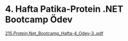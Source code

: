 # 4. Hafta Patika-Protein .NET Bootcamp Ödev
[215._Protein_.Net_Bootcamp_Hafta-4_Odev-3..pdf](https://github.com/gurdalegemen/egemengurdal-odev4/files/9219590/215._Protein_.Net_Bootcamp_Hafta-4_Odev-3.pdf)


